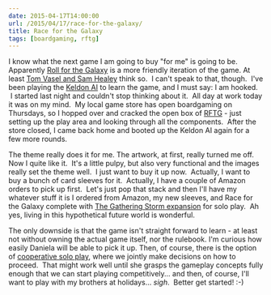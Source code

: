 ```yaml
---
date: 2015-04-17T14:00:00
url: /2015/04/17/race-for-the-galaxy/
title: Race for the Galaxy
tags: [boardgaming, rftg]
---
```


I know what the next game I am going to buy "for me" is going to be.  Apparently <a href="http://boardgamegeek.com/boardgame/132531/roll-galaxy">Roll for the Galaxy</a> is a more friendly iteration of the game.  At least <a href="https://youtu.be/-Z3H0H4WXeU?t=694">Tom Vasel and Sam Healey</a> think so.  I can't speak to that, though.  I've been playing the <a href="http://keldon.net/rftg/">Keldon AI</a> to learn the game, and I must say: I am hooked.  I started last night and couldn't stop thinking about it.  All day at work today it was on my mind.  My local game store has open boardgaming on Thursdays, so I hopped over and cracked the open box of <a href="http://boardgamegeek.com/boardgame/28143/race-galaxy">RFTG</a> - just setting up the play area and looking through all the components.  After the store closed, I came back home and booted up the Keldon AI again for a few more rounds.

The theme really does it for me.  The artwork, at first, really turned me off.  Now I quite like it.  It's a little pulpy, but also very functional and the images really set the theme well.  I just want to buy it up now.  Actually, I want to buy a bunch of card sleeves for it.  Actually, I have a couple of Amazon orders to pick up first.  Let's just pop that stack and then I'll have my whatever stuff it is I ordered from Amazon, my new sleeves, and Race for the Galaxy complete with <a href="http://boardgamegeek.com/boardgameexpansion/34499/race-galaxy-gathering-storm">The Gathering Storm expansion</a> for solo play.  Ah yes, living in this hypothetical future world is wonderful.

The only downside is that the game isn't straight forward to learn - at least not without owning the actual game itself, nor the rulebook.  I'm curious how easily Daniela will be able to pick it up.  Then, of course, there is the option of <a href="https://www.reddit.com/r/boardgames/comments/32tf73/have_you_ever_been_marooned_on_an_island_britain/cqej7t3">cooperative solo play</a>, where we jointly make decisions on how to proceed.  That might work well until she grasps the gameplay concepts fully enough that we can start playing competitively... and then, of course, I'll want to play with my brothers at holidays... *sigh*.  Better get started! :-)